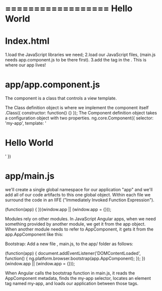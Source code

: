 ==================
Hello World
==================

Index.html
==========
1.load the JavaScript libraries we need; 
2.load our JavaScript files, (main.js needs app.component.js to be there first).
3.add the <my-app> tag in the <body>. This is where our app lives!


app/app.component.js
====================
The component is a class that controls a view template.

The Class definition object is where we implement the component itself
  .Class({
      constructor: function() {}
    });
The Component definition object takes a configuration object with two properties.
 ng.core.Component({
      selector: 'my-app',
      template: '<h1>Hello World</h1>'
    })

app/main.js
=========== 
we'll create a single global namespace for our application "app" and we'll add all of our code artifacts to this one global object. Within each file we surround the code in an IIFE ("Immediately Invoked Function Expression").

(function(app) {
})(window.app || (window.app = {}));

Modules rely on other modules. In JavaScript Angular apps, when we need something provided by another module, we get it from the app object. When another module needs to refer to AppComponent, it gets it from the app.AppComponent like this:

Bootstrap: Add a new file , main.js, to the app/ folder as follows:

(function(app) {
  document.addEventListener('DOMContentLoaded', function() {
    ng.platform.browser.bootstrap(app.AppComponent);
  });
})(window.app || (window.app = {}));

When Angular calls the bootstrap function in main.js, it reads the AppComponent metadata, finds the my-app selector, locates an element tag named my-app, and loads our application between those tags.

